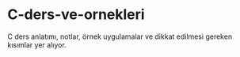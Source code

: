 # C-ders-ve-ornekleri
C ders anlatımı, notlar, örnek uygulamalar ve dikkat edilmesi gereken kısımlar yer alıyor.
